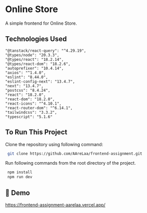 # Online Store

A simple frontend for Online Store.

## Technologies Used

    "@tanstack/react-query": "^4.29.19",
    "@types/node": "20.3.3",
    "@types/react": "18.2.14",
    "@types/react-dom": "18.2.6",
    "autoprefixer": "10.4.14",
    "axios": "^1.4.0",
    "eslint": "8.44.0",
    "eslint-config-next": "13.4.7",
    "next": "13.4.7",
    "postcss": "8.4.24",
    "react": "18.2.0",
    "react-dom": "18.2.0",
    "react-icons": "^4.10.1",
    "react-router-dom": "^6.14.1",
    "tailwindcss": "3.3.2",
    "typescript": "5.1.6"


## To Run This Project

Clone the repository using following command:

```bash
 git clone https://github.com/AAreLaa/frontend-assignment.git
```

Run following commands from the root directory of the project.

```bash
 npm install
 npm run dev
```
## 🔗 Demo 

https://frontend-assignment-aarelaa.vercel.app/

